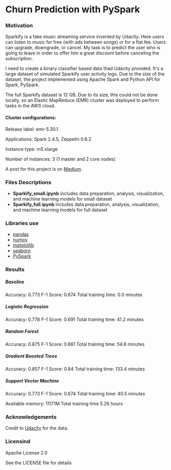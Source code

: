 # Churn Prediction with PySpark

### Motivation
Sparkify is a fake music streaming service invented by Udacity. Here users can listen to music for free (with ads between songs) or for a flat fee. Users can upgrade, downgrade, or cancel. My task is to predict the user who is going to leave in order to offer him a great discount before canceling the subscription.

I need to create a binary classifier based data thad Udacity provided. It's a large dataset of simulated Sparkify user activity logs. Due to the size of the dataset, the project  implemented using Apache Spark and Python API for Spark, PySpark.

The full Sparkify dataset is 12 GB. Due to its size, this could not be done locally, so an Elastic MapReduce (EMR) cluster was deployed to perform tasks in the AWS cloud.

#### Cluster configurations:
Release label: emr-5.30.1

Applications: Spark 2.4.5, Zeppelin 0.8.2

Instance type: m5.xlarge

Number of instances: 3 (1 master and 2 core nodes)

A post for this project is on [Medium](https://victorysharaf.medium.com/sparkify-churn-prediction-with-pyspark-on-big-data-c50157ee491c).

### Files Descriptions
* __Sparkify_small.ipynb__ includes data preparation, analysis, visualization, and machine learning models for small dataset
* __Sparkify_full.ipynb__ includes data preparation, analysis, visualization, and machine learning models for full dataset
 
### Libraries use
  * [pandas](https://github.com/pandas-dev/pandas)
  * [numpy](https://github.com/numpy/numpy)
  * [matplotlib](https://github.com/matplotlib/matplotlib)
  * [seaborn](https://github.com/mwaskom/seaborn)
  * [PySpark](https://www.payspark.com/)
  
### Results
##### Baseline
Accuracy: 0.773
F-1 Score: 0.674
Total training time: 0.0 minutes

##### Logistic Regression
Accuracy: 0.778
F-1 Score: 0.691
Total training time: 41.2 minutes

##### Random Forest
Accuracy: 0.875
F-1 Score: 0.861
Total training time: 54.6 minutes

##### Gradient Boosted Trees
Accuracy: 0.857
F-1 Score: 0.84
Total training time: 133.4 minutes

##### Support Vector Machine
Accuracy: 0.773
F-1 Score: 0.674
Total training time: 40.5 minutes

Available memory: 11171M
Total training time 5.26 hours

### Acknowledgements
Credit to [Udacity](udacity.com) for the data.
  
### Licensind
Apache License 2.0

See the LICENSE file for details
